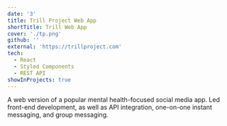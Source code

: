 ```yaml
---
date: '3'
title: Trill Project Web App
shortTitle: Trill Web App
cover: './tp.png'
github: ''
external: 'https://trillproject.com'
tech:
  - React
  - Styled Components
  - REST API
showInProjects: true
---
```


A web version of a popular mental health-focused social media app. Led front-end development, as well as API integration, one-on-one instant messaging, and group messaging.
